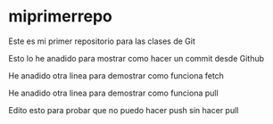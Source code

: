 # miprimerrepo
Este es mi primer repositorio para las clases de Git

Esto lo he anadido para mostrar como hacer un commit desde Github

He anadido otra linea para demostrar como funciona fetch

He anadido otra linea para demostrar como funciona pull

Edito esto para probar que no puedo hacer push sin hacer pull

